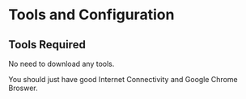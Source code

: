 # Tools and Configuration

## Tools Required

No need to download any tools.

You should just have good Internet Connectivity and Google Chrome Broswer.

